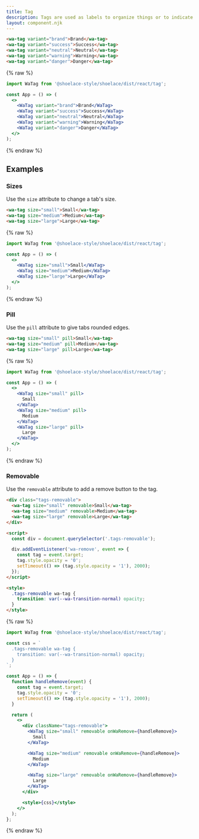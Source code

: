 ```yaml
---
title: Tag
description: Tags are used as labels to organize things or to indicate a selection.
layout: component.njk
---
```


```html {.example}
<wa-tag variant="brand">Brand</wa-tag>
<wa-tag variant="success">Success</wa-tag>
<wa-tag variant="neutral">Neutral</wa-tag>
<wa-tag variant="warning">Warning</wa-tag>
<wa-tag variant="danger">Danger</wa-tag>
```

{% raw %}
```jsx {.react}
import WaTag from '@shoelace-style/shoelace/dist/react/tag';

const App = () => (
  <>
    <WaTag variant="brand">Brand</WaTag>
    <WaTag variant="success">Success</WaTag>
    <WaTag variant="neutral">Neutral</WaTag>
    <WaTag variant="warning">Warning</WaTag>
    <WaTag variant="danger">Danger</WaTag>
  </>
);
```
{% endraw %}

## Examples

### Sizes

Use the `size` attribute to change a tab's size.

```html {.example}
<wa-tag size="small">Small</wa-tag>
<wa-tag size="medium">Medium</wa-tag>
<wa-tag size="large">Large</wa-tag>
```

{% raw %}
```jsx {.react}
import WaTag from '@shoelace-style/shoelace/dist/react/tag';

const App = () => (
  <>
    <WaTag size="small">Small</WaTag>
    <WaTag size="medium">Medium</WaTag>
    <WaTag size="large">Large</WaTag>
  </>
);
```
{% endraw %}

### Pill

Use the `pill` attribute to give tabs rounded edges.

```html {.example}
<wa-tag size="small" pill>Small</wa-tag>
<wa-tag size="medium" pill>Medium</wa-tag>
<wa-tag size="large" pill>Large</wa-tag>
```

{% raw %}
```jsx {.react}
import WaTag from '@shoelace-style/shoelace/dist/react/tag';

const App = () => (
  <>
    <WaTag size="small" pill>
      Small
    </WaTag>
    <WaTag size="medium" pill>
      Medium
    </WaTag>
    <WaTag size="large" pill>
      Large
    </WaTag>
  </>
);
```
{% endraw %}

### Removable

Use the `removable` attribute to add a remove button to the tag.

```html {.example}
<div class="tags-removable">
  <wa-tag size="small" removable>Small</wa-tag>
  <wa-tag size="medium" removable>Medium</wa-tag>
  <wa-tag size="large" removable>Large</wa-tag>
</div>

<script>
  const div = document.querySelector('.tags-removable');

  div.addEventListener('wa-remove', event => {
    const tag = event.target;
    tag.style.opacity = '0';
    setTimeout(() => (tag.style.opacity = '1'), 2000);
  });
</script>

<style>
  .tags-removable wa-tag {
    transition: var(--wa-transition-normal) opacity;
  }
</style>
```

{% raw %}
```jsx {.react}
import WaTag from '@shoelace-style/shoelace/dist/react/tag';

const css = `
  .tags-removable wa-tag {
    transition: var(--wa-transition-normal) opacity;
  }
`;

const App = () => {
  function handleRemove(event) {
    const tag = event.target;
    tag.style.opacity = '0';
    setTimeout(() => (tag.style.opacity = '1'), 2000);
  }

  return (
    <>
      <div className="tags-removable">
        <WaTag size="small" removable onWaRemove={handleRemove}>
          Small
        </WaTag>

        <WaTag size="medium" removable onWaRemove={handleRemove}>
          Medium
        </WaTag>

        <WaTag size="large" removable onWaRemove={handleRemove}>
          Large
        </WaTag>
      </div>

      <style>{css}</style>
    </>
  );
};
```
{% endraw %}
